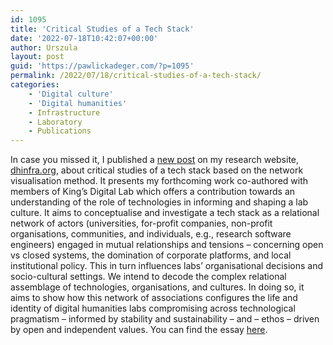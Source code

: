 ```yaml
---
id: 1095
title: 'Critical Studies of a Tech Stack'
date: '2022-07-18T10:42:07+00:00'
author: Urszula
layout: post
guid: 'https://pawlickadeger.com/?p=1095'
permalink: /2022/07/18/critical-studies-of-a-tech-stack/
categories:
    - 'Digital culture'
    - 'Digital humanities'
    - Infrastructure
    - Laboratory
    - Publications
---
```


In case you missed it, I published a [new post](https://dhinfra.org/336/critical-studies-of-a-tech-stack-a-technological-network-perspective/) on my research website, [dhinfra.org](https://dhinfra.org), about critical studies of a tech stack based on the network visualisation method. It presents my forthcoming work co-authored with members of King’s Digital Lab which offers a contribution towards an understanding of the role of technologies in informing and shaping a lab culture. It aims to conceptualise and investigate a tech stack as a relational network of actors (universities, for-profit companies, non-profit organisations, communities, and individuals, e.g., research software engineers) engaged in mutual relationships and tensions – concerning open vs closed systems, the domination of corporate platforms, and local institutional policy. This in turn influences labs’ organisational decisions and socio-cultural settings. We intend to decode the complex relational assemblage of technologies, organisations, and cultures. In doing so, it aims to show how this network of associations configures the life and identity of digital humanities labs compromising across technological pragmatism – informed by stability and sustainability – and – ethos – driven by open and independent values. You can find the essay [here](https://dhinfra.org/336/critical-studies-of-a-tech-stack-a-technological-network-perspective/).